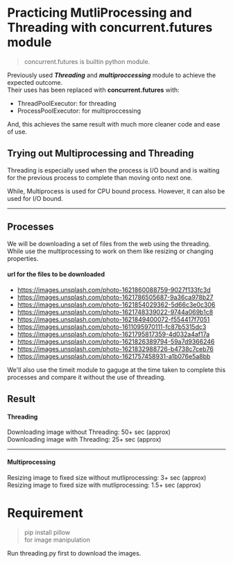 # Practicing MutliProcessing and Threading with concurrent.futures module

> concurrent.futures is builtin python module.  

Previously used ***Threading*** and ***multiproccessing*** module to achieve the expected outcome.  
Their uses has been replaced with **concurrent.futures** with:  
- ThreadPoolExecutor: for threading
- ProcessPoolExecutor: for multiproccessing

And, this achieves the same result with much more cleaner code and ease of use.  

## Trying out Multiprocessing and Threading

Threading is especially used when the process is I/O bound and is waiting for the previous process to complete than moving onto next one.  

While, Multiprocess is used for CPU bound process. However, it can also be used for I/O bound.  

---

## Processes

We will be downloading a set of files from the web using the threading.  
While use the multiprocessing to work on them like resizing or changing properties.  

#### url for the files to be downloaded

- https://images.unsplash.com/photo-1621860088759-9027f133fc3d
- https://images.unsplash.com/photo-1621786505687-9a36ca978b27
- https://images.unsplash.com/photo-1621854029362-5d66c3e0c306
- https://images.unsplash.com/photo-1621748339022-9744a069b1c8
- https://images.unsplash.com/photo-1621849400072-f554417f7051
- https://images.unsplash.com/photo-1611095970111-fc87b5315dc3
- https://images.unsplash.com/photo-1621795817359-4d032a4af17a
- https://images.unsplash.com/photo-1621826389794-59a7d9366246
- https://images.unsplash.com/photo-1621832988726-b4738c7ceb76
- https://images.unsplash.com/photo-1621757458931-a1b076e5a8bb


We'll also use the timeit module to gaguge at the time taken to complete this processes and compare it without the use of threading.

## Result

#### Threading
Downloading image without Threading: 50+ sec (approx)  
Downloading image with Threading: 25+ sec (approx)  

---

#### Multiprocessing
Resizing image to fixed size without mutliprocessing: 3+ sec (approx)  
Resizing image to fixed size with mutliprocessing: 1.5+ sec (approx)  

# Requirement
> pip install pillow  
for image manipulation

Run threading.py first to download the images.

